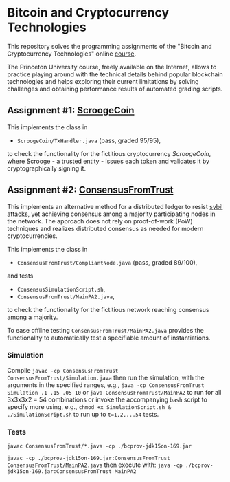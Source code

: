 # Bitcoin and Cryptocurrency Technologies
This repository solves the programming assignments of the "Bitcoin and Cryptocurrency Technologies" online [course](https://www.coursera.org/learn/cryptocurrency).

The Princeton University course, freely available on the Internet, allows to practice playing around with the technical details behind popular blockchain technologies and helps exploring their current limitations by solving challenges and obtaining performance results of automated grading scripts.


## Assignment #1: [ScroogeCoin](./ScroogeCoin/Assignment1.pdf)
This implements the class in

 - `ScroogeCoin/TxHandler.java` (pass, graded 95/95),

to check the functionality for the fictitious cryptocurrency *ScroogeCoin*, where Scrooge - a trusted entity - issues each token and validates it by cryptographically signing it.


## Assignment #2: [ConsensusFromTrust](./ConsensusFromTrust/Assignment2.pdf)
This implements an alternative method for a distributed ledger to resist [sybil attacks](https://en.wikipedia.org/wiki/Sybil_attack), yet achieving consensus among a majority participating nodes in the network. The approach does not rely on proof-of-work (PoW) techniques and realizes distributed consensus as needed for modern cryptocurrencies.

This implements the class in
 
- `ConsensusFromTrust/CompliantNode.java` (pass, graded 89/100),

and tests
 
- `ConsensusSimulationScript.sh`,
- `ConsensusFromTrust/MainPA2.java`,
 
to check the functionality for the fictitious network reaching consensus among a majority.

To ease offline testing 
`ConsensusFromTrust/MainPA2.java` provides the functionality to automatically test a specifiable amount of instantiations.


### Simulation
Compile
`javac -cp ConsensusFromTrust ConsensusFromTrust/Simulation.java`
then run the simulation, with the arguments in the specified ranges, e.g.,
`java -cp ConsensusFromTrust Simulation .1 .15 .05 10`
or
`java ConsensusFromTrust/MainPA2` to run for all 3x3x3x2 = 54 combinations or invoke the accompanying `bash` script to specify more using, e.g.,
`chmod +x SimulationScript.sh & ./SimulationScript.sh` to run up to `t=1,2,...54` tests.


### Tests
`javac ConsensusFromTrust/*.java -cp ./bcprov-jdk15on-169.jar`

`javac -cp ./bcprov-jdk15on-169.jar:ConsensusFromTrust ConsensusFromTrust/MainPA2.java`
then execute with:
`java -cp ./bcprov-jdk15on-169.jar:ConsensusFromTrust MainPA2`